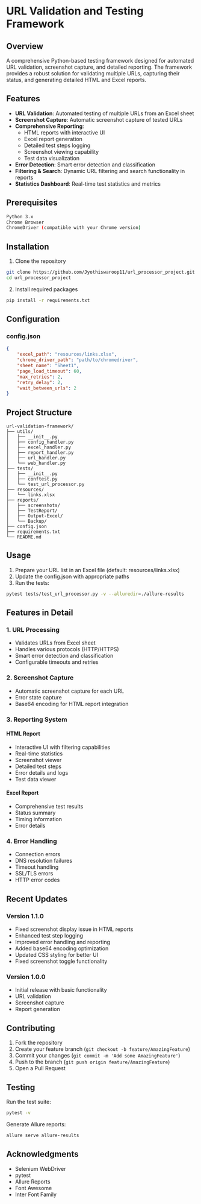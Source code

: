 # URL Validation and Testing Framework

## Overview
A comprehensive Python-based testing framework designed for automated URL validation, screenshot capture, and detailed reporting. The framework provides a robust solution for validating multiple URLs, capturing their status, and generating detailed HTML and Excel reports.

## Features
- **URL Validation**: Automated testing of multiple URLs from an Excel sheet
- **Screenshot Capture**: Automatic screenshot capture of tested URLs
- **Comprehensive Reporting**: 
  - HTML reports with interactive UI
  - Excel report generation
  - Detailed test steps logging
  - Screenshot viewing capability
  - Test data visualization
- **Error Detection**: Smart error detection and classification
- **Filtering & Search**: Dynamic URL filtering and search functionality in reports
- **Statistics Dashboard**: Real-time test statistics and metrics

## Prerequisites
```bash
Python 3.x
Chrome Browser
ChromeDriver (compatible with your Chrome version)
```

## Installation

1. Clone the repository
```bash
git clone https://github.com/Jyothiswaroop11/url_processor_project.git
cd url_processor_project
```

2. Install required packages
```bash
pip install -r requirements.txt
```

## Configuration

### config.json
```json
{
    "excel_path": "resources/links.xlsx",
    "chrome_driver_path": "path/to/chromedriver",
    "sheet_name": "Sheet1",
    "page_load_timeout": 60,
    "max_retries": 2,
    "retry_delay": 2,
    "wait_between_urls": 2
}
```

## Project Structure
```
url-validation-framework/
├── utils/
│   ├── __init__.py
│   ├── config_handler.py
│   ├── excel_handler.py
│   ├── report_handler.py
│   ├── url_handler.py
│   └── web_handler.py
├── tests/
│   ├── __init__.py
│   ├── conftest.py
│   └── test_url_processor.py
├── resources/
│   └── links.xlsx
├── reports/
│   ├── screenshots/
│   ├── TestReport/
│   ├── Output-Excel/
│   └── Backup/
├── config.json
├── requirements.txt
└── README.md
```

## Usage

1. Prepare your URL list in an Excel file (default: resources/links.xlsx)
2. Update the config.json with appropriate paths
3. Run the tests:
```bash
pytest tests/test_url_processor.py -v --alluredir=./allure-results
```

## Features in Detail

### 1. URL Processing
- Validates URLs from Excel sheet
- Handles various protocols (HTTP/HTTPS)
- Smart error detection and classification
- Configurable timeouts and retries

### 2. Screenshot Capture
- Automatic screenshot capture for each URL
- Error state capture
- Base64 encoding for HTML report integration

### 3. Reporting System

#### HTML Report
- Interactive UI with filtering capabilities
- Real-time statistics
- Screenshot viewer
- Detailed test steps
- Error details and logs
- Test data viewer

#### Excel Report
- Comprehensive test results
- Status summary
- Timing information
- Error details

### 4. Error Handling
- Connection errors
- DNS resolution failures
- Timeout handling
- SSL/TLS errors
- HTTP error codes

## Recent Updates

### Version 1.1.0
- Fixed screenshot display issue in HTML reports
- Enhanced test step logging
- Improved error handling and reporting
- Added base64 encoding optimization
- Updated CSS styling for better UI
- Fixed screenshot toggle functionality

### Version 1.0.0
- Initial release with basic functionality
- URL validation
- Screenshot capture
- Report generation

## Contributing
1. Fork the repository
2. Create your feature branch (`git checkout -b feature/AmazingFeature`)
3. Commit your changes (`git commit -m 'Add some AmazingFeature'`)
4. Push to the branch (`git push origin feature/AmazingFeature`)
5. Open a Pull Request

## Testing
Run the test suite:
```bash
pytest -v
```

Generate Allure reports:
```bash
allure serve allure-results
```

## Acknowledgments
- Selenium WebDriver
- pytest
- Allure Reports
- Font Awesome
- Inter Font Family

